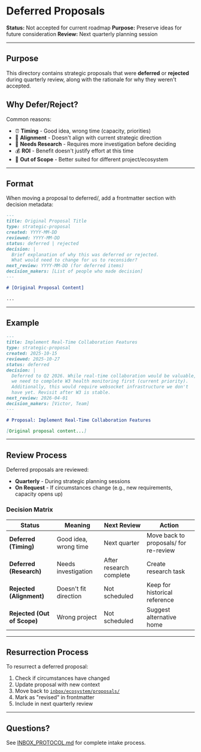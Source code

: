 # Deferred Proposals

**Status:** Not accepted for current roadmap
**Purpose:** Preserve ideas for future consideration
**Review:** Next quarterly planning session

---

## Purpose

This directory contains strategic proposals that were **deferred** or **rejected** during quarterly review, along with the rationale for why they weren't accepted.

## Why Defer/Reject?

Common reasons:
- ⏰ **Timing** - Good idea, wrong time (capacity, priorities)
- 🎯 **Alignment** - Doesn't align with current strategic direction
- 🔬 **Needs Research** - Requires more investigation before deciding
- 💰 **ROI** - Benefit doesn't justify effort at this time
- 🚫 **Out of Scope** - Better suited for different project/ecosystem

---

## Format

When moving a proposal to deferred/, add a frontmatter section with decision metadata:

```markdown
---
title: Original Proposal Title
type: strategic-proposal
created: YYYY-MM-DD
reviewed: YYYY-MM-DD
status: deferred | rejected
decision: |
  Brief explanation of why this was deferred or rejected.
  What would need to change for us to reconsider?
next_review: YYYY-MM-DD (for deferred items)
decision_makers: [List of people who made decision]
---

# [Original Proposal Content]

...
```

---

## Example

```markdown
---
title: Implement Real-Time Collaboration Features
type: strategic-proposal
created: 2025-10-15
reviewed: 2025-10-27
status: deferred
decision: |
  Deferred to Q2 2026. While real-time collaboration would be valuable,
  we need to complete W3 health monitoring first (current priority).
  Additionally, this would require websocket infrastructure we don't
  have yet. Revisit after W3 is stable.
next_review: 2026-04-01
decision_makers: [Victor, Team]
---

# Proposal: Implement Real-Time Collaboration Features

[Original proposal content...]
```

---

## Review Process

Deferred proposals are reviewed:
- **Quarterly** - During strategic planning sessions
- **On Request** - If circumstances change (e.g., new requirements, capacity opens up)

### Decision Matrix

| Status | Meaning | Next Review | Action |
|--------|---------|-------------|--------|
| **Deferred (Timing)** | Good idea, wrong time | Next quarter | Move back to proposals/ for re-review |
| **Deferred (Research)** | Needs investigation | After research complete | Create research task |
| **Rejected (Alignment)** | Doesn't fit direction | Not scheduled | Keep for historical reference |
| **Rejected (Out of Scope)** | Wrong project | Not scheduled | Suggest alternative home |

---

## Resurrection Process

To resurrect a deferred proposal:
1. Check if circumstances have changed
2. Update proposal with new context
3. Move back to [`inbox/ecosystem/proposals/`](../proposals/)
4. Mark as "revised" in frontmatter
5. Include in next quarterly review

---

## Questions?

See [INBOX_PROTOCOL.md](../../INBOX_PROTOCOL.md) for complete intake process.
